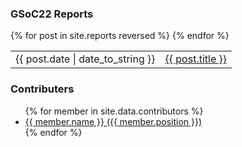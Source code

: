 

### GSoC22 Reports
<table>
  {% for post in site.reports reversed %}
    <tr>
      <td>{{ post.date | date_to_string }}</td>
      <td><a href="{{ post.url | remove_first:'/' }}">{{ post.title }}</a></td>
    </tr>
  {% endfor %}
</table>


### Contributers
<ul>
  {% for member in site.data.contributors %}
      <li>
        <a target="_blank" href="https://github.com/{{member.github}}">{{ member.name }} ({{ member.position }})</a>
      </li>
  {% endfor %}
</ul>
